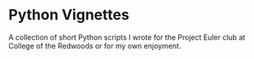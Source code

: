 # Python Vignettes
A collection of short Python scripts I wrote for the Project Euler club at College of the Redwoods or for my own enjoyment.
